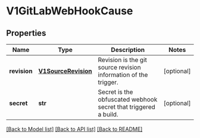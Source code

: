 # V1GitLabWebHookCause

## Properties
Name | Type | Description | Notes
------------ | ------------- | ------------- | -------------
**revision** | [**V1SourceRevision**](V1SourceRevision.md) | Revision is the git source revision information of the trigger. | [optional] 
**secret** | **str** | Secret is the obfuscated webhook secret that triggered a build. | [optional] 

[[Back to Model list]](../README.md#documentation-for-models) [[Back to API list]](../README.md#documentation-for-api-endpoints) [[Back to README]](../README.md)


